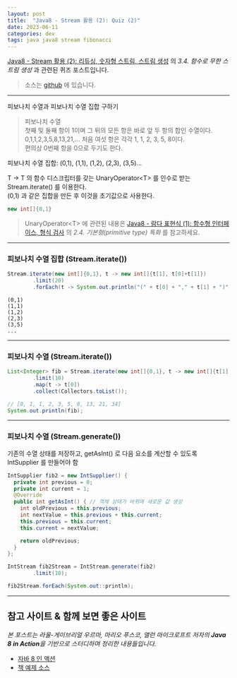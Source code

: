 ```yaml
---
layout: post
title:  "Java8 - Stream 활용 (2): Quiz (2)"
date: 2023-06-11
categories: dev
tags: java java8 stream fibonacci
---
```


[Java8 - Stream 활용 (2): 리듀싱, 숫자형 스트림, 스트림 생성](https://assu10.github.io/dev/2023/06/10/java8-stream-2-1/#34-함수로-무한-스트림-생성) 의
_3.4. 함수로 무한 스트림 생성_ 과 관련된 퀴즈 포스트입니다.

> 소스는 [github](https://github.com/assu10/java8/tree/feature/chap05) 에 있습니다.

---

피보나치 수열과 피보나치 수열 집합 구하기

> 피보나치 수열  
> 첫째 및 둘째 항이 1이며 그 뒤의 모든 항은 바로 앞 두 항의 합인 수열이다.    
> 0,1,1,2,3,5,8,13,21,...
> 처음 여섯 항은 각각 1, 1, 2, 3, 5, 8이다.  
> 편의상 0번째 항을 0으로 두기도 한다.

피보나치 수열 집합: (0,1), (1,1), (1,2), (2,3), (3,5)...

T -> T 의 함수 디스크립터를 갖는 UnaryOperator\<T\> 를 인수로 받는 Stream.iterate() 를 이용한다.  
(0,1) 과 같은 집합을 만든 후 이것을 초기값으로 사용한다.
```java
new int[]{0,1}
```

> UnaryOperator\<T\> 에 관련된 내용은 [Java8 - 람다 표현식 (1): 함수형 인터페이스, 형식 검사](https://assu10.github.io/dev/2023/05/28/java8-lambda-expression-1/) 의 _2.4. 기본형(primitive type) 특화_ 를 참고하세요.

---

### 피보나치 수열 집합 (Stream.iterate())
```java
Stream.iterate(new int[]{0,1}, t -> new int[]{t[1], t[0]+t[1]})
        .limit(20)
        .forEach(t -> System.out.println("(" + t[0] + "," + t[1] + ")"));
```

```shell
(0,1)
(1,1)
(1,2)
(2,3)
(3,5)
...
```

---

### 피보나치 수열 (Stream.iterate())
```java
List<Integer> fib = Stream.iterate(new int[]{0,1}, t -> new int[]{t[1], t[0]+t[1]})
        .limit(10)
        .map(t -> t[0])
        .collect(Collectors.toList());

// [0, 1, 1, 2, 3, 5, 8, 13, 21, 34]
System.out.println(fib);
```

---

### 피보나치 수열 (Stream.generate())

기존의 수열 상태를 저장하고, getAsInt() 로 다음 요소를 계산할 수 있도록 IntSupplier 를 만들어야 함

```java
IntSupplier fib2 = new IntSupplier() {
  private int previous = 0;
  private int current = 1;
  @Override
  public int getAsInt() { // 객체 상태가 바뀌며 새로운 값 생성
    int oldPrevious = this.previous;
    int nextValue = this.previous + this.current;
    this.previous = this.current;
    this.current = nextValue;

    return oldPrevious;
  }
};

IntStream fib2Stream = IntStream.generate(fib2)
        .limit(10);

fib2Stream.forEach(System.out::println);
```

---

## 참고 사이트 & 함께 보면 좋은 사이트

*본 포스트는 라울-게이브리얼 우르마, 마리오 푸스코, 앨런 마이크로프트 저자의 **Java 8 in Action**을 기반으로 스터디하며 정리한 내용들입니다.*

* [자바 8 인 액션](https://www.yes24.com/Product/Goods/17252419)
* [책 예제 소스](https://download.hanbit.co.kr/exam/2179/)